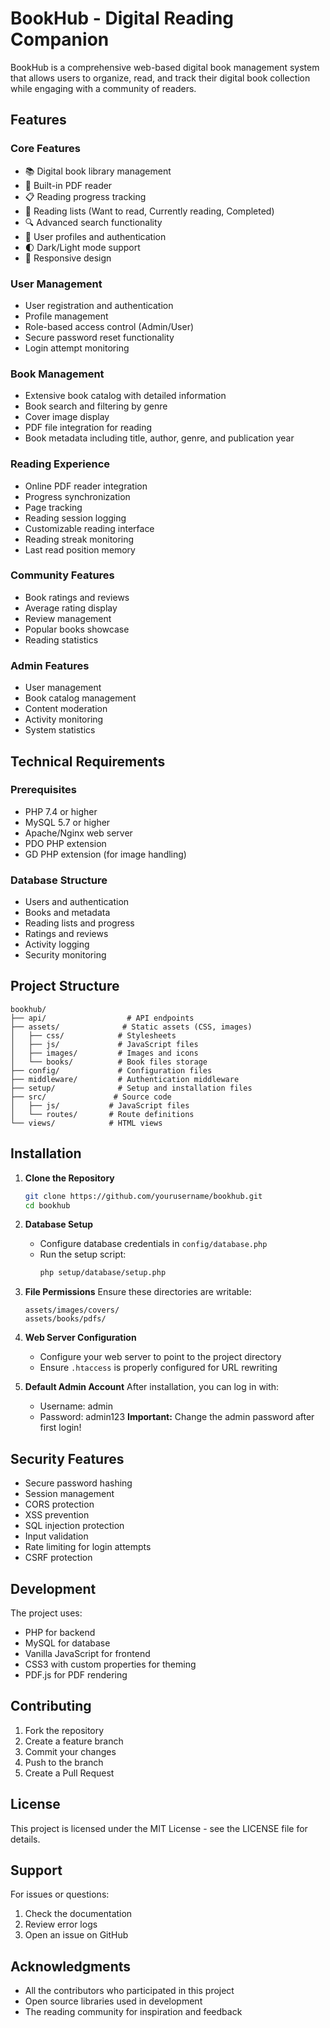 # BookHub - Digital Reading Companion

BookHub is a comprehensive web-based digital book management system that allows users to organize, read, and track their digital book collection while engaging with a community of readers.

## Features

### Core Features
- 📚 Digital book library management
- 📖 Built-in PDF reader
- 📋 Reading progress tracking
- 📑 Reading lists (Want to read, Currently reading, Completed)
- 🔍 Advanced search functionality
- 👤 User profiles and authentication
- 🌓 Dark/Light mode support
- 📱 Responsive design

### User Management
- User registration and authentication
- Profile management
- Role-based access control (Admin/User)
- Secure password reset functionality
- Login attempt monitoring

### Book Management
- Extensive book catalog with detailed information
- Book search and filtering by genre
- Cover image display
- PDF file integration for reading
- Book metadata including title, author, genre, and publication year

### Reading Experience
- Online PDF reader integration
- Progress synchronization
- Page tracking
- Reading session logging
- Customizable reading interface
- Reading streak monitoring
- Last read position memory

### Community Features
- Book ratings and reviews
- Average rating display
- Review management
- Popular books showcase
- Reading statistics

### Admin Features
- User management
- Book catalog management
- Content moderation
- Activity monitoring
- System statistics

## Technical Requirements

### Prerequisites
- PHP 7.4 or higher
- MySQL 5.7 or higher
- Apache/Nginx web server
- PDO PHP extension
- GD PHP extension (for image handling)

### Database Structure
- Users and authentication
- Books and metadata
- Reading lists and progress
- Ratings and reviews
- Activity logging
- Security monitoring

## Project Structure

```
bookhub/
├── api/                  # API endpoints
├── assets/              # Static assets (CSS, images)
│   ├── css/            # Stylesheets
│   ├── js/             # JavaScript files
│   ├── images/         # Images and icons
│   └── books/          # Book files storage
├── config/             # Configuration files
├── middleware/         # Authentication middleware
├── setup/              # Setup and installation files
├── src/               # Source code
│   ├── js/           # JavaScript files
│   └── routes/       # Route definitions
└── views/            # HTML views
```

## Installation

1. **Clone the Repository**
   ```bash
   git clone https://github.com/yourusername/bookhub.git
   cd bookhub
   ```

2. **Database Setup**
   - Configure database credentials in `config/database.php`
   - Run the setup script:
     ```bash
     php setup/database/setup.php
     ```

3. **File Permissions**
   Ensure these directories are writable:
   ```
   assets/images/covers/
   assets/books/pdfs/
   ```

4. **Web Server Configuration**
   - Configure your web server to point to the project directory
   - Ensure `.htaccess` is properly configured for URL rewriting

5. **Default Admin Account**
   After installation, you can log in with:
   - Username: admin
   - Password: admin123
   **Important:** Change the admin password after first login!

## Security Features

- Secure password hashing
- Session management
- CORS protection
- XSS prevention
- SQL injection protection
- Input validation
- Rate limiting for login attempts
- CSRF protection

## Development

The project uses:
- PHP for backend
- MySQL for database
- Vanilla JavaScript for frontend
- CSS3 with custom properties for theming
- PDF.js for PDF rendering

## Contributing

1. Fork the repository
2. Create a feature branch
3. Commit your changes
4. Push to the branch
5. Create a Pull Request

## License

This project is licensed under the MIT License - see the LICENSE file for details.

## Support

For issues or questions:
1. Check the documentation
2. Review error logs
3. Open an issue on GitHub

## Acknowledgments

- All the contributors who participated in this project
- Open source libraries used in development
- The reading community for inspiration and feedback 